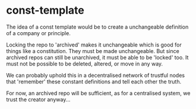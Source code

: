 # const-template

The idea of a const template would be to create a unchangeable definition of a company or principle.

Locking the repo to 'archived' makes it unchangeable which is good for things like a constitution. They must be made unchangeable. But since archived repos can still be unarchived, it must be able to be 'locked' too. It must not be possible to be deleted, altered, or move in any way.

We can probably uphold this in a decentralised network of trustful nodes that 'remember' these constant definitions and tell each other the truth.

For now, an archived repo will be sufficient, as for a centralised system, we trust the creator anyway... 
